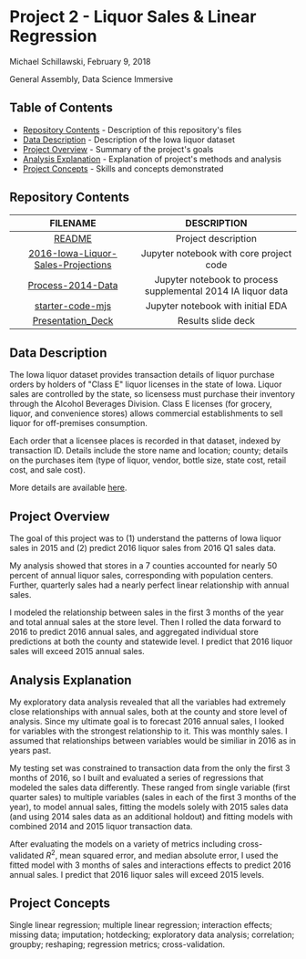 # Project 2 - Liquor Sales & Linear Regression

Michael Schillawski, February 9, 2018

General Assembly, Data Science Immersive

## Table of Contents

- [Repository Contents](#repository-contents) - Description of this repository's files
- [Data Description](#data-description) - Description of the Iowa liquor dataset
- [Project Overview](#project-overview) - Summary of the project's goals
- [Analysis Explanation](#analysis-explanation) - Explanation of project's methods and analysis
- [Project Concepts](#project-concepts) - Skills and concepts demonstrated

## Repository Contents

| FILENAME |     DESCRIPTION    |
|:-------------:|:--------------:|
|  [README](./README.md) | Project description |
| [2016-Iowa-Liquor-Sales-Projections](https://git.generalassemb.ly/mjschillawski/project-2/blob/master/code/2016%20Iowa%20Liquor%20Sales%20Projections.ipynb) |    Jupyter notebook with core project code    |
| [Process-2014-Data](https://git.generalassemb.ly/mjschillawski/project-2/blob/master/code/Process%202014%20Data.ipynb) | Jupyter notebook to process supplemental 2014 IA liquor data |
| [starter-code-mjs](https://git.generalassemb.ly/mjschillawski/project-2/blob/master/code/starter-code-mjs.ipynb) | Jupyter notebook with initial EDA |
|   [Presentation_Deck](https://docs.google.com/presentation/d/1S3uBMU3Wlp9ag-wdU-VGkqcJtDwohhdLDl2nD33hLXg/edit?usp=sharing)    |    Results slide deck    |

## Data Description

The Iowa liquor dataset provides transaction details of liquor purchase orders by holders of "Class E" liquor licenses in the state of Iowa. Liquor sales are controlled by the state, so licensess must purchase their inventory through the Alcohol Beverages Division. Class E licenses (for grocery, liquor, and convenience stores) allows commercial establishments to sell liquor for off-premises consumption.

Each order that a licensee places is recorded in that dataset, indexed by transaction ID. Details include the store name and location; county; details on the purchases item (type of liquor, vendor, bottle size, state cost, retail cost, and sale cost).

More details are available [here](https://data.iowa.gov/Economy/Iowa-Liquor-Sales/m3tr-qhgy).

## Project Overview

The goal of this project was to (1) understand the patterns of Iowa liquor sales in 2015 and (2) predict 2016 liquor sales from 2016 Q1 sales data.

My analysis showed that stores in a 7 counties accounted for nearly 50 percent of annual liquor sales, corresponding with population centers. Further, quarterly sales had a nearly perfect linear relationship with annual sales. 

I modeled the relationship between sales in the first 3 months of the year and total annual sales at the store level. Then I rolled the data forward to 2016 to predict 2016 annual sales, and aggregated individual store predictions at both the county and statewide level. I predict that 2016 liquor sales will exceed 2015 annual sales.

## Analysis Explanation

My exploratory data analysis revealed that all the variables had extremely close relationships with annual sales, both at the county and store level of analysis. Since my ultimate goal is to forecast 2016 annual sales, I looked for variables with the strongest relationship to it. This was monthly sales. I assumed that relationships between variables would be similiar in 2016 as in years past.

My testing set was constrained to transaction data from the only the first 3 months of 2016, so I built and evaluated a series of regressions that modeled the sales data differently. These ranged from single variable (first quarter sales) to multiple variables (sales in each of the first 3 months of the year), to model annual sales, fitting the models solely with 2015 sales data (and using 2014 sales data as an additional holdout) and fitting models with combined 2014 and 2015 liquor transaction data.

After evaluating the models on a variety of metrics including cross-validated $R^2$, mean squared error, and median absolute error, I used the fitted model with 3 months of sales and interactions effects to predict 2016 annual sales. I predict that 2016 liquor sales will exceed 2015 levels.

## Project Concepts

Single linear regression; multiple linear regression; interaction effects; missing data; imputation; hotdecking; exploratory data analysis; correlation; groupby; reshaping; regression metrics; cross-validation.